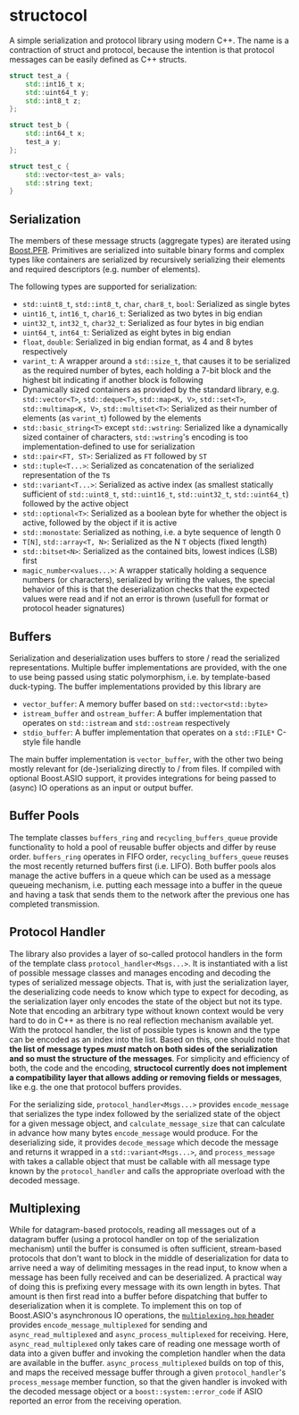 # structocol

A simple serialization and protocol library using modern C++.
The name is a contraction of struct and protocol, because the intention is that protocol messages can be easily defined as C++ structs.
```C++
struct test_a {
	std::int16_t x;
	std::uint64_t y;
	std::int8_t z;
};

struct test_b {
	std::int64_t x;
	test_a y;
};

struct test_c {
	std::vector<test_a> vals;
	std::string text;
}
```

## Serialization
The members of these message structs (aggregate types) are iterated using [Boost.PFR](https://www.boost.org/libs/pfr).
Primitives are serialized into suitable binary forms and complex types like containers are serialized by recursively serializing their elements and required descriptors (e.g. number of elements).

The following types are supported for serialization:
- `std::uint8_t`, `std::int8_t`, `char`, `char8_t`, `bool`: Serialized as single bytes
- `uint16_t`, `int16_t`, `char16_t`: Serialized as two bytes in big endian
- `uint32_t`, `int32_t`, `char32_t`: Serialized as four bytes in big endian
- `uint64_t`, `int64_t`: Serialized as eight bytes in big endian
- `float`, `double`: Serialized in big endian format, as 4 and 8 bytes respectively
- `varint_t`: A wrapper around a `std::size_t`, that causes it to be serialized as the required number of bytes, each holding a 7-bit block and the highest bit indicating if another block is following
- Dynamically sized containers as provided by the standard library, e.g. `std::vector<T>`, `std::deque<T>`, `std::map<K, V>`, `std::set<T>`, `std::multimap<K, V>`, `std::multiset<T>`:
	Serialized as their number of elements (as `varint_t`) followed by the elements
- `std::basic_string<T>` except `std::wstring`: Serialized like a dynamically sized container of characters, `std::wstring`'s encoding is too implementation-defined to use for serialization
- `std::pair<FT, ST>`: Serialized as `FT` followed by `ST`
- `std::tuple<T...>`: Serialized as concatenation of the serialized representation of the `T`s
- `std::variant<T...>`: Serialized as active index (as smallest statically sufficient of `std::uint8_t`, `std::uint16_t`, `std::uint32_t`, `std::uint64_t`) followed by the active object
- `std::optional<T>`: Serialized as a boolean byte for whether the object is active, followed by the object if it is active
- `std::monostate`: Serialized as nothing, i.e. a byte sequence of length 0
- `T[N]`, `std::array<T, N>`: Serialized as the N `T` objects (fixed length)
- `std::bitset<N>`: Serialized as the contained bits, lowest indices (LSB) first
- `magic_number<values...>`: A wrapper statically holding a sequence numbers (or characters), serialized by writing the values,
	the special behavior of this is that the deserialization checks that the expected values were read and if not an error is thrown
	(usefull for format or protocol header signatures)

## Buffers

Serialization and deserialization uses buffers to store / read the serialized representations.
Multiple buffer implementations are provided, with the one to use being passed using static polymorphism, i.e. by template-based duck-typing.
The buffer implementations provided by this library are
- `vector_buffer`: A memory buffer based on `std::vector<std::byte>`
- `istream_buffer` and `ostream_buffer`: A buffer implementation that operates on `std::istream` and `std::ostream` respectively
- `stdio_buffer`: A buffer implementation that operates on a `std::FILE*` C-style file handle

The main buffer implementation is `vector_buffer`, with the other two being mostly relevant for (de-)serializing directly to / from files.
If compiled with optional Boost.ASIO support, it provides integrations for being passed to (async) IO operations as an input or output buffer.

## Buffer Pools
The template classes `buffers_ring` and `recycling_buffers_queue` provide functionality to hold a pool of reusable buffer objects and differ by reuse order.
`buffers_ring` operates in FIFO order, `recycling_buffers_queue` reuses the most recently returned buffers first (i.e. LIFO).
Both buffer pools alos manage the active buffers in a queue which can be used as a message queueing mechanism, i.e.
putting each message into a buffer in the queue and having a task that sends them to the network after the previous one has completed transmission.

## Protocol Handler
The library also provides a layer of so-called protocol handlers in the form of the template class `protocol_handler<Msgs...>`.
It is instantiated with a list of possible message classes and manages encoding and decoding the types of serialized message objects.
That is, with just the serialization layer, the deserializing code needs to know which type to expect for decoding,
as the serialization layer only encodes the state of the object but not its type.
Note that encoding an arbitrary type without known context would be very hard to do in C++ as there is no real reflection mechanism available yet.
With the protocol handler, the list of possible types is known and the type can be encoded as an index into the list.
Based on this, one should note that **the list of message types *must* match on both sides of the serialization and so must the structure of the messages**.
For simplicity and efficiency of both, the code and the encoding, **structocol currently does not implement a compatibility layer that allows adding or removing fields or messages**, like e.g. the one that protocol buffers provides.

For the serializing side, `protocol_handler<Msgs...>` provides `encode_message` that serializes the type index followed by the serialized state of the object for a given message object, and `calculate_message_size` that can calculate in advance how many bytes `encode_message` would produce.
For the deserializing side, it provides `decode_message` which decode the message and returns it wrapped in a `std::variant<Msgs...>`,
and `process_message` with takes a callable object that must be callable with all message type known by the `protocol_handler` and calls the appropriate overload with the decoded message.

## Multiplexing
While for datagram-based protocols, reading all messages out of a datagram buffer (using a protocol handler on top of the serialization mechanism) until the buffer is consumed is often sufficient, stream-based protocols that don't want to block in the middle of deserialization for data to arrive need a way of delimiting messages in the read input,
to know when a message has been fully received and can be deserialized.
A practical way of doing this is prefixing every message with its own length in bytes.
That amount is then first read into a buffer before dispatching that buffer to deserialization when it is complete.
To implement this on top of Boost.ASIO's asynchronous IO operations, the [`multiplexing.hpp` header](include/structocol/multiplexing.hpp) provides `encode_message_multiplexed` for sending and `async_read_multiplexed` and `async_process_multiplexed` for receiving.
Here, `async_read_multiplexed` only takes care of reading one message worth of data into a given buffer and invoking the completion handler when the data are available in the buffer.
`async_process_multiplexed` builds on top of this, and maps the received message buffer through a given `protocol_handler`'s `process_message` member function, 
so that the given handler is invoked with the decoded message object or a `boost::system::error_code` if ASIO reported an error from the receiving operation.
